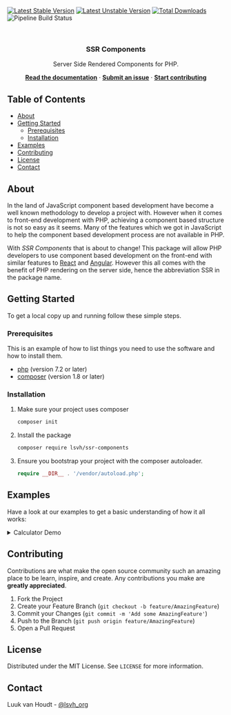 <!-- badges -->

[![Latest Stable Version][badge-stable-version]][packagist]
[![Latest Unstable Version][badge-unstable-version]][packagist]
[![Total Downloads][badge-downloads]][packagist]
![Pipeline Build Status][badge-test-status]

<!-- intro -->
<br />
<h3 align="center">SSR Components</h1>

<p align="center">
Server Side Rendered Components for PHP.
</p>

<p align="center">
    <strong><a href="//github.com/lsvh/ssr-components/wiki">Read the documentation</a></strong>
    ·
    <strong><a href="//github.com/lsvh/ssr-components/issues/new">Submit an issue</a></strong>
    ·
    <strong><a href="#contributing">Start contributing</a></strong>
</p>

## Table of Contents

-   [About](#about)
-   [Getting Started](#getting-started)
    -   [Prerequisites](#prerequisites)
    -   [Installation](#installation)
-   [Examples](#examples)
-   [Contributing](#contributing)
-   [License](#license)
-   [Contact](#contact)

## About

In the land of JavaScript component based development have become a well known methodology to develop a project with. However when it comes to front-end development with PHP, achieving a component based structure is not so easy as it seems. Many of the features which we got in JavaScript to help the component based development process are not available in PHP.

With _SSR Components_ that is about to change! This package will allow PHP developers to use component based development on the front-end with similar features to [React][react] and [Angular][angular]. However this all comes with the benefit of PHP rendering on the server side, hence the abbreviation SSR in the package name.

## Getting Started

To get a local copy up and running follow these simple steps.

### Prerequisites

This is an example of how to list things you need to use the software and how to install them.

-   [php][php] (version 7.2 or later)
-   [composer][composer] (version 1.8 or later)

### Installation

1. Make sure your project uses composer
    ```sh
    composer init
    ```
2. Install the package
    ```sh
    composer require lsvh/ssr-components
    ```
3. Ensure you bootstrap your project with the composer autoloader.
    ```php
    require __DIR__ . '/vendor/autoload.php';
    ```

## Examples

Have a look at our examples to get a basic understanding of how it all works:

<details>
<summary>Calculator Demo</summary>

<figure style="height: 500px;"><iframe src="https://phpsandbox.io/e/x/gentle-glitter-8bjl?&layout=EditorPreview&iframeId=81yv9dwbit&theme=dark&defaultPath=/&showExplorer=no" style="display: block" loading="lazy" allow="accelerometer; autoplay; encrypted-media; gyroscope; picture-in-picture" width="100%" height="100%"></iframe></figure>

</details>


## Contributing

Contributions are what make the open source community such an amazing place to be learn, inspire, and create. Any contributions you make are **greatly appreciated**.

1. Fork the Project
2. Create your Feature Branch (`git checkout -b feature/AmazingFeature`)
3. Commit your Changes (`git commit -m 'Add some AmazingFeature'`)
4. Push to the Branch (`git push origin feature/AmazingFeature`)
5. Open a Pull Request

## License

Distributed under the MIT License. See `LICENSE` for more information.

## Contact

Luuk van Houdt - [@lsvh_org](//twitter.com/lsvh_org)

<!-- links & images -->

[github]: //github.com/lsvh/ssr-components
[github-docs]: //github.com/lsvh/ssr-components/wiki
[github-new-issue]: //github.com/lsvh/ssr-components/issues/new
[packagist]: //packagist.org/packages/lsvh/ssr-components
[react]: //reactjs.org
[angular]: //angular.io
[php]: //php.net
[composer]: //getcomposer.org
[badge-stable-version]: //poser.pugx.org/lsvh/ssr-components/v
[badge-unstable-version]: /poser.pugx.org/lsvh/ssr-components/v/unstable
[badge-downloads]: //poser.pugx.org/lsvh/ssr-components/downloads
[badge-test-status]: //img.shields.io/github/workflow/status/lsvh/ssr-components/tests
